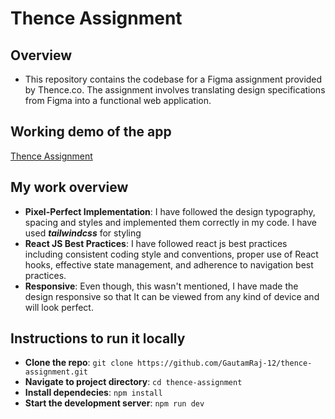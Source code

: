 # Thence Assignment

## Overview

- This repository contains the codebase for a Figma assignment provided by Thence.co. The assignment involves translating design specifications from Figma into a functional web application.

## Working demo of the app

[Thence Assignment](https://thence-assignment-gautam.vercel.app/)

## My work overview

- **Pixel-Perfect Implementation**: I have followed the design typography, spacing and styles and implemented them correctly in my code. I have used **_tailwindcss_** for styling
- **React JS Best Practices**: I have followed react js best practices including consistent coding style and conventions, proper use of React hooks, effective state management, and adherence to navigation best practices.
- **Responsive**: Even though, this wasn't mentioned, I have made the design responsive so that It can be viewed from any kind of device and will look perfect.

## Instructions to run it locally

- **Clone the repo**: `git clone https://github.com/GautamRaj-12/thence-assignment.git`
- **Navigate to project directory**: `cd thence-assignment`
- **Install dependecies**: `npm install`
- **Start the development server**: `npm run dev`
